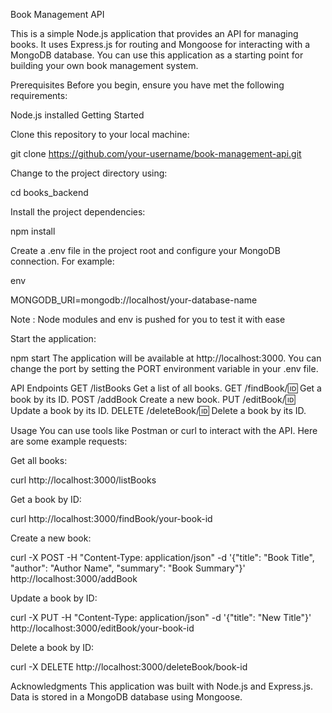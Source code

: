 Book Management API

This is a simple Node.js application that provides an API for managing books. It uses Express.js for routing and Mongoose for interacting with a MongoDB database. You can use this application as a starting point for building your own book management system.

Prerequisites
Before you begin, ensure you have met the following requirements:

Node.js installed
Getting Started

Clone this repository to your local machine:

git clone https://github.com/your-username/book-management-api.git

Change to the project directory using:

cd books_backend

Install the project dependencies:

npm install

Create a .env file in the project root and configure your MongoDB connection. For example:

env

MONGODB_URI=mongodb://localhost/your-database-name

Note : Node modules and env is pushed for you to test it with ease


Start the application:

npm start
The application will be available at http://localhost:3000. You can change the port by setting the PORT environment variable in your .env file.

API Endpoints
GET /listBooks Get a list of all books.
GET /findBook/:id: Get a book by its ID.
POST /addBook Create a new book.
PUT /editBook/:id: Update a book by its ID.
DELETE /deleteBook/:id: Delete a book by its ID.


Usage
You can use tools like Postman or curl to interact with the API. Here are some example requests:

Get all books:

curl http://localhost:3000/listBooks

Get a book by ID:

curl http://localhost:3000/findBook/your-book-id

Create a new book:

curl -X POST -H "Content-Type: application/json" -d '{"title": "Book Title", "author": "Author Name", "summary": "Book Summary"}' http://localhost:3000/addBook

Update a book by ID:

curl -X PUT -H "Content-Type: application/json" -d '{"title": "New Title"}' http://localhost:3000/editBook/your-book-id

Delete a book by ID:

curl -X DELETE http://localhost:3000/deleteBook/book-id

Acknowledgments
This application was built with Node.js and Express.js.
Data is stored in a MongoDB database using Mongoose.
